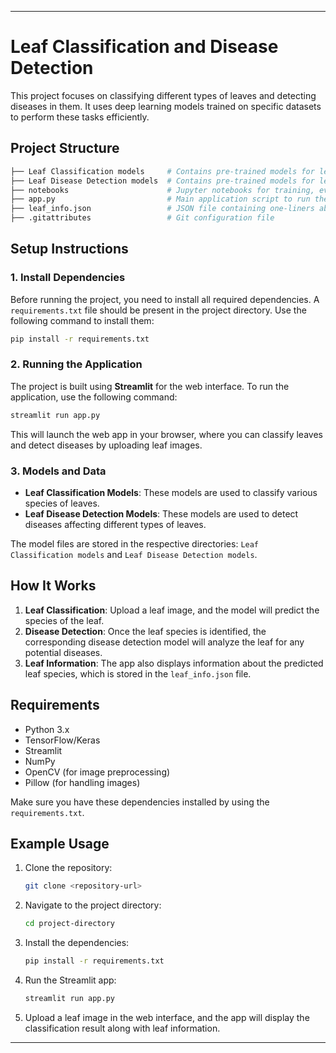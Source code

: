 
---

# Leaf Classification and Disease Detection

This project focuses on classifying different types of leaves and detecting diseases in them. It uses deep learning models trained on specific datasets to perform these tasks efficiently.

## Project Structure

```bash
├── Leaf Classification models     # Contains pre-trained models for leaf species classification
├── Leaf Disease Detection models  # Contains pre-trained models for leaf disease detection
├── notebooks                      # Jupyter notebooks for training, evaluation, and experiments
├── app.py                         # Main application script to run the Streamlit web app
├── leaf_info.json                 # JSON file containing one-liners about the usage and information for each leaf
├── .gitattributes                 # Git configuration file
```

## Setup Instructions

### 1. Install Dependencies

Before running the project, you need to install all required dependencies. A `requirements.txt` file should be present in the project directory. Use the following command to install them:

```bash
pip install -r requirements.txt
```

### 2. Running the Application

The project is built using **Streamlit** for the web interface. To run the application, use the following command:

```bash
streamlit run app.py
```

This will launch the web app in your browser, where you can classify leaves and detect diseases by uploading leaf images.

### 3. Models and Data

- **Leaf Classification Models**: These models are used to classify various species of leaves.
- **Leaf Disease Detection Models**: These models are used to detect diseases affecting different types of leaves.

The model files are stored in the respective directories: `Leaf Classification models` and `Leaf Disease Detection models`.

## How It Works

1. **Leaf Classification**: Upload a leaf image, and the model will predict the species of the leaf.
2. **Disease Detection**: Once the leaf species is identified, the corresponding disease detection model will analyze the leaf for any potential diseases.
3. **Leaf Information**: The app also displays information about the predicted leaf species, which is stored in the `leaf_info.json` file.

## Requirements

- Python 3.x
- TensorFlow/Keras
- Streamlit
- NumPy
- OpenCV (for image preprocessing)
- Pillow (for handling images)

Make sure you have these dependencies installed by using the `requirements.txt`.

## Example Usage

1. Clone the repository:
   ```bash
   git clone <repository-url>
   ```

2. Navigate to the project directory:
   ```bash
   cd project-directory
   ```

3. Install the dependencies:
   ```bash
   pip install -r requirements.txt
   ```

4. Run the Streamlit app:
   ```bash
   streamlit run app.py
   ```

5. Upload a leaf image in the web interface, and the app will display the classification result along with leaf information.

---